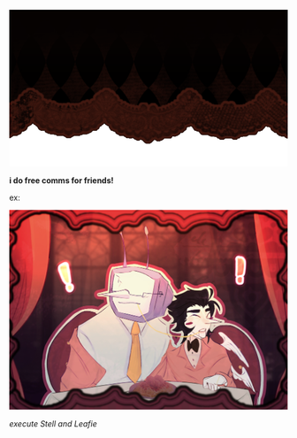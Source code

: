<html>
<head>
  </html>
  </head>
  <body>
  <FONT COLOR= "yellow">
    
  </font>
  </body>
</html>
  
![image alt](https://github.com/OfMontreals/Website/blob/c7277d1f5ca1549a92016e5ac884d00f46f9a44b/Untitled393_20251031113445.png)

**i do free comms for friends!**

ex:
 
![image alt](https://github.com/OfMontreals/Website/blob/bea7c2b445523c32f90db901bb16043ddf3e790c/IMG_9143.jpeg)

*execute Stell and Leafie*
